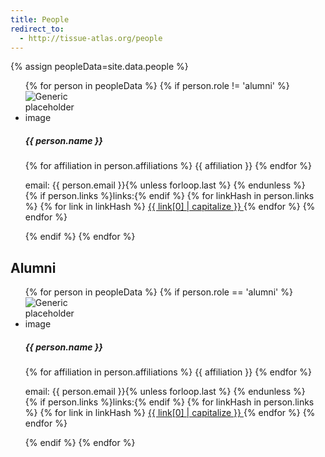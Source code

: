 ```yaml
---
title: People
redirect_to:
  - http://tissue-atlas.org/people
---
```



{% assign peopleData=site.data.people %}
<ul class="list-unstyled row">
    {% for person in peopleData %}
        {% if person.role != 'alumni' %}
            <li class="media mb-5 col-md-6">
                <img class="mr-3 w-25 rounded" src="
                    {% if person.image contains 'http' %}
                        {{ person.image }}
                    {% else %}
                        {{ site.baseurl }}{{ "/assets/img/people/" | append: person.image }}
                    {% endif %}
                " style="max-width: 100px" alt="Generic placeholder image">
                <div class="media-body">
                <h5 class="mt-0 mb-1">{{ person.name }}</h5>
                <!-- {{ person.role }} -->
                <p class="mt-2">
                    {% for affiliation in person.affiliations %}
                        <span class="d-block">{{ affiliation }} </span>
                    {% endfor %} 
                </p>
                <p class="mt-2">
                        email: <span class="mx-1">{{ person.email }}{% unless forloop.last %} {% endunless %}</span><br/>
                        {% if person.links %}links:{% endif %}
                        {% for linkHash in person.links %}
                            {% for link in linkHash %}
                            <a href="{{ link[1] }}" class="mx-1"
                                {% if link[1] contains 'http' %} target="_blank" {% endif %}>
                                {{ link[0] | capitalize }}
                            </a> 
                            {% endfor %}
                        {% endfor %}
                    </p>
                </div>
            </li>
        {% endif %}
    {% endfor %}
</ul>
<h2>Alumni</h2>
<ul class="list-unstyled row">
    {% for person in peopleData %}
        {% if person.role == 'alumni' %}
            <li class="media mb-5 col-md-6">
                <img class="mr-3 w-25 rounded" src="
                    {% if person.image contains 'http' %}
                        {{ person.image }}
                    {% else %}
                        {{ site.baseurl }}{{ "/assets/img/people/" | append: person.image }}
                    {% endif %}
                " style="max-width: 100px" alt="Generic placeholder image">
                <div class="media-body">
                <h5 class="mt-0 mb-1">{{ person.name }}</h5>
                <!-- {{ person.role }} -->
                <p class="mt-2">
                    {% for affiliation in person.affiliations %}
                        <span class="d-block">{{ affiliation }} </span>
                    {% endfor %} 
                </p>
                <p class="mt-2">
                        email: <span class="mx-1">{{ person.email }}{% unless forloop.last %} {% endunless %}</span><br/>
                        {% if person.links %}links:{% endif %}
                        {% for linkHash in person.links %}
                            {% for link in linkHash %}
                            <a href="{{ link[1] }}" class="mx-1"
                                {% if link[1] contains 'http' %} target="_blank" {% endif %}>
                                {{ link[0] | capitalize }}
                            </a> 
                            {% endfor %}
                        {% endfor %}
                    </p>
                </div>
            </li>
        {% endif %}
    {% endfor %}
</ul>

